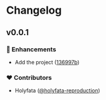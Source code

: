 # Changelog

## v0.0.1

### 🚀 Enhancements

- Add the project ([136997b](https://github.com/holyfata/web-component-starter/commit/136997b))

### ❤️ Contributors

- Holyfata ([@holyfata-reproduction](https://github.com/holyfata-reproduction))
